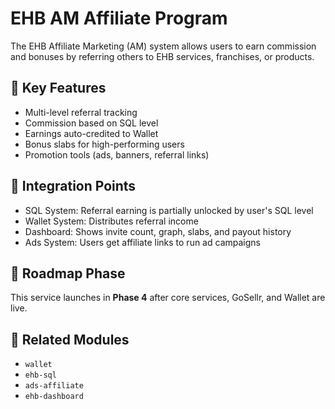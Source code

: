# EHB AM Affiliate Program

The EHB Affiliate Marketing (AM) system allows users to earn commission and bonuses by referring others to EHB services, franchises, or products.

## 🎯 Key Features

- Multi-level referral tracking
- Commission based on SQL level
- Earnings auto-credited to Wallet
- Bonus slabs for high-performing users
- Promotion tools (ads, banners, referral links)

## 🔗 Integration Points

- SQL System: Referral earning is partially unlocked by user's SQL level
- Wallet System: Distributes referral income
- Dashboard: Shows invite count, graph, slabs, and payout history
- Ads System: Users get affiliate links to run ad campaigns

## 📌 Roadmap Phase
This service launches in **Phase 4** after core services, GoSellr, and Wallet are live.

## 🧩 Related Modules
- `wallet`
- `ehb-sql`
- `ads-affiliate`
- `ehb-dashboard`